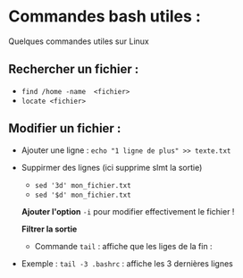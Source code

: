 # Commandes bash utiles :

Quelques commandes utiles sur Linux

## Rechercher un fichier :

* `find /home -name  <fichier>`
* `locate <fichier>`

## Modifier un fichier :

* Ajouter une ligne : `echo "1 ligne de plus" >> texte.txt`
* Suppirmer des lignes \(ici supprime slmt la sortie\)

  * `sed '3d' mon_fichier.txt`
  * `sed '$d' mon_fichier.txt`

  **Ajouter l'option** `-i` pour modifier effectivement le fichier !

  **Filtrer la sortie**

  * Commande `tail` : affiche que les liges de la fin : 

* Exemple : `tail -3 .bashrc` : affiche les 3 dernières lignes

